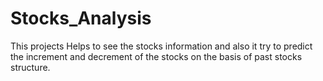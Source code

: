 # Stocks_Analysis
This projects Helps to see the stocks information and also it try to predict the increment and decrement of the stocks on the basis of past stocks structure.
